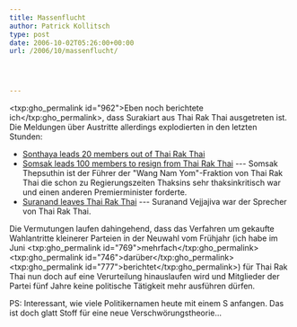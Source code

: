```yaml
---
title: Massenflucht
author: Patrick Kollitsch
type: post
date: 2006-10-02T05:26:00+00:00
url: /2006/10/massenflucht/




---
```

<txp:gho_permalink id="962">Eben noch berichtete ich</txp:gho_permalink>, dass Surakiart aus Thai Rak Thai ausgetreten ist. Die Meldungen über Austritte allerdings explodierten in den letzten Stunden:

  * [Sonthaya leads 20 members out of Thai Rak Thai][1]
  * [Somsak leads 100 members to resign from Thai Rak Thai][2] --- Somsak Thepsuthin ist der Führer der "Wang Nam Yom"-Fraktion von Thai Rak Thai die schon zu Regierungszeiten Thaksins sehr thaksinkritisch war und einen anderen Premierminister forderte. 
  * [Suranand leaves Thai Rak Thai][3] --- Suranand Vejjajiva war der Sprecher von Thai Rak Thai.

Die Vermutungen laufen dahingehend, dass das Verfahren um gekaufte Wahlantritte kleinerer Parteien in der Neuwahl vom Frühjahr (ich habe im Juni <txp:gho_permalink id="769">mehrfach</txp:gho_permalink> <txp:gho_permalink id="746">darüber</txp:gho_permalink> <txp:gho_permalink id="777">berichtet</txp:gho_permalink>) für Thai Rak Thai nun doch auf eine Verurteilung hinauslaufen wird und Mitglieder der Partei fünf Jahre keine politische Tätigkeit mehr ausführen dürfen.

PS: Interessant, wie viele Politikernamen heute mit einem S anfangen. Das ist doch glatt Stoff für eine neue Verschwörungstheorie...

 [1]: http://www.nationmultimedia.com/breakingnews/read.php?newsid=30015188
 [2]: http://www.nationmultimedia.com/breakingnews/read.php?newsid=30015187
 [3]: http://www.nationmultimedia.com/breakingnews/read.php?newsid=30015185
